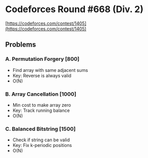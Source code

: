 # Codeforces Round #668 (Div. 2)
[https://codeforces.com/contest/1405](https://codeforces.com/contest/1405)

## Problems

### A. Permutation Forgery [800]
- Find array with same adjacent sums
- Key: Reverse is always valid
- O(N)

### B. Array Cancellation [1000]
- Min cost to make array zero
- Key: Track running balance
- O(N)

### C. Balanced Bitstring [1500]
- Check if string can be valid
- Key: Fix k-periodic positions
- O(N)
